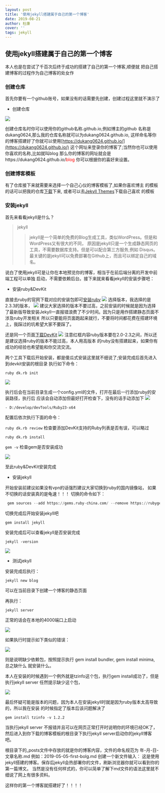 ```yaml
---
layout: post
title: '使用jekyll搭建属于自己的第一个博客'
date: 2019-08-21
author: 杜康
cover: ''
tags: jekyll
---
```


## 使用jekyll搭建属于自己的第一个博客
本人也是在尝试了千百次后终于成功的搭建了自己的第一个博客,顺便就
把自己搭建博客的过程作为自己博客的处女作

### 创建仓库
首先你要有一个github账号，如果没有的话需要先创建，创建过程这里就不演示了
- 创建仓库

![](../../../assets/img/2019-08-21-jekyll搭建博客\create_repository.png)

创建仓库名时你可以使用你的github名称.github.io,例如博主的github
名称是dukang0624,那么我的仓库名称就可以为dukang0624.github.io,
这样命名等你的博客搭建好了你就可以使用[https://dukang0624.github.io/](https://dukang0624.github.io/)
这个网址来登录你的博客了;当然你也可以使用你喜欢的名称,比如就叫blog
那么你的博客的网址就会是https://dukang0624.github.io/<span style="color: red">blog</span>
你可以根据你的喜好来设置。

### 创建博客模板
有了仓库接下来就需要来选择一个自己心仪的博客模板了,如果你喜欢博主
的模板的话可以把我的仓库[下载](https://github.com/DuKang0624/DuKang0624.github.io)下来,
或者可以去[Jekyll Themes](http://jekyllthemes.org/)下载自己喜欢
的模板

### 安装jekyll

首先来看看jekyll是什么？

>jekyll
>>jekyll是一个简单的免费的Blog生成工具，类似WordPress。但是和WordPress又有很大的不同，
原因是jekyll只是一个生成静态网页的工具，不需要数据库支持。但是可以配合第三方服务,例如
Disqus。最关键的是jekyll可以免费部署在Github上，而且可以绑定自己的域名。

说白了使用jekyll可是让你在本地预览你的博客，相当于在前后端分离的开发中前端工程可以单独
启动，不需要依赖后台。接下来就来看看jekyll的安装步骤吧：

- 安装ruby&DevKit

直接去ruby的官网下载对应的安装包即可[安装ruby](https://rubyinstaller.org/)
![](../../../assets/img/2019-08-21-jekyll搭建博客\ruby_install.png)
选择版本，我选择的是2.3.3的版本，
![](../../../assets/img/2019-08-21-jekyll搭建博客\ruby_version.png)
建议大家选择的版本不要过高，之前安装的时候就是因为选择
了最新版导致安装Jekyll一直报错浪费了不少时间。因为只是用作搭建静态页面不涉及ruby开发相关
所以只要能将页面跑起来就行，不要将时间都花费在搭建环境上，我踩过的坑希望大家不要踩了。

还是同一个页面[下载DevKit](https://rubyinstaller.org/downloads/)
![](../../../assets/img/2019-08-21-jekyll搭建博客\ruby_devkit_install.png)
注意红框内容ruby版本要在2.0-2.3之间，所以还是建议选择ruby的版本不能过高，本人用高版本
的ruby没有搭建起来，如果你有成功的经验也希望能和你交流交流。

两个工具下载后开始安装，都是傻瓜式安装这里就不细说了;安装完成后首先进入到devkit安装的根目录
执行如下命令：

`ruby dk.rb init`

![](../../../assets/img/2019-08-21-jekyll搭建博客\dev_kit_init.png)

执行后会在当前目录生成一个config.yml的文件，打开在最后一行添加ruby的安装路径，执行后
应该会自动添加但最好打开检查下，没有的话手动添加下
![](../../../assets/img/2019-08-21-jekyll搭建博客\dev_init_config.png)

`- D:/develop/devTools/Ruby23-x64`

配置后依次执行下面的命令：

`ruby dk.rb review` 检查要添加DevKit支持的Ruby列表是否有误，可以略过

`ruby dk.rb install`

`gem -v` 检查gem是否安装成功

![](../../../assets/img/2019-08-21-jekyll搭建博客\devkit_install_ok.png)

至此ruby&DevKit安装完成

- 安装jekyll

开始安装前建议如果没有vpn的话强烈建议大家切换到ruby的国内镜像站，
如果不切换的话安装真的是龟速！！！ 切换的命令如下：

```python
 gem sources --add https://gems.ruby-china.com/ --remove https://rubygems.org/

```

切换完成后开始安装jekyll吧

`gem install jekyll`

安装完成后可以查看jekyll是否安装完成

 `jekyll -version`

![](../../../assets/img/2019-08-21-jekyll搭建博客\jekyll_install_ok.png)

- 测试jekyll

安装完成后执行：

`jekyll new blog`

可以在当前目录下创建一个博客的静态页面

再执行：

`jekyll server`

正常的话会在本地的4000端口上启动

![](../../../assets/img/2019-08-21-jekyll搭建博客\jekyll_server_test.png)

如果执行时提示如下类似的错误：

![](../../../assets/img/2019-08-21-jekyll搭建博客\jekyll_server_error.png)

则是说明缺少依赖包，按照提示执行 gem install bundler, gem install minima, 总之缺什么
就安装什么。

本人在安装的时候遇到一个例外就是tzinfo这个包，执行gem install成功了，但是执行jekyll server
任然提示缺少这个包，

![](../../../assets/img/2019-08-21-jekyll搭建博客/tzinfo_error.png)

最后怀疑可能是版本的问题，因为本人在安装jekyll时就是因为ruby版本太高导致的，所以我在安装
的时候指定了版本后该问题解决了

`gem install tzinfo -v 1.2.2`

当执行jekyll server 不报错并且可以在网页正常打开时说明你的环境已经OK了，然后进入到你下载的博客模板的根目录下执行jekyll server启动你的jekyll博客吧。

根目录下的_posts文件中存放的就是你的博客内容，文件的命名规范为 年-月-日-文章名称.md 例如：2019-05-05-first-bolg.md 创建一个新文件输入： 这是使用jekyll搭建的博客。保存后jekyll会热部署你的文件，刷新浏览器你就可以看到你的第一篇博文。 当然是没有任何样式的，你可以简单了解下md文件的语法这里就不细说了网上有很多资料。

这样你的第一个博客就搭建好了！！！！
